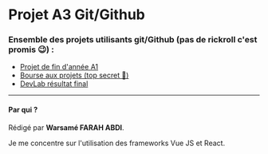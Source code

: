 # Projet A3 Git/Github

### Ensemble des projets utilisants git/Github (pas de rickroll c'est promis 😉) :

* [Projet de fin d'année A1](https://static.educalingo.com/img/en/800/thumbs-signal.jpg)
* [Bourse aux projets (top secret 🤫)](https://eatliver.b-cdn.net/wp-content/uploads/2020/04/thumbs-up-guns13.jpg)
* [DevLab résultat final](https://www.frequencycast.co.uk/images/furrysidekick_01.jpg)

_______
#### Par qui ?

Rédigé par **Warsamé FARAH ABDI**.

Je me concentre sur l'utilisation des frameworks Vue JS et React.
